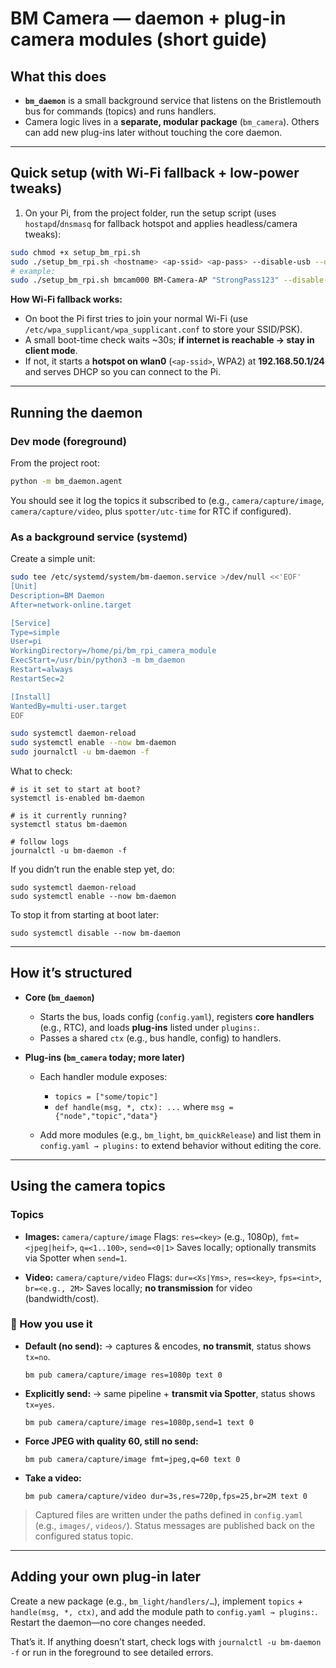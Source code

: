 # BM Camera — daemon + plug-in camera modules (short guide)

## What this does

* **`bm_daemon`** is a small background service that listens on the Bristlemouth bus for commands (topics) and runs handlers.
* Camera logic lives in a **separate, modular package** (`bm_camera`). Others can add new plug-ins later without touching the core daemon.

---

## Quick setup (with Wi-Fi fallback + low-power tweaks)

1. On your Pi, from the project folder, run the setup script (uses `hostapd`/`dnsmasq` for fallback hotspot and applies headless/camera tweaks):

```bash
sudo chmod +x setup_bm_rpi.sh
sudo ./setup_bm_rpi.sh <hostname> <ap-ssid> <ap-pass> --disable-usb --disable-hdmi --force-dhcpcd
# example:
sudo ./setup_bm_rpi.sh bmcam000 BM-Camera-AP "StrongPass123" --disable-usb --disable-hdmi --force-dhcpcd
```

**How Wi-Fi fallback works:**

* On boot the Pi first tries to join your normal Wi-Fi (use `/etc/wpa_supplicant/wpa_supplicant.conf` to store your SSID/PSK).
* A small boot-time check waits \~30s; **if internet is reachable → stay in client mode**.
* If not, it starts a **hotspot on wlan0** (`<ap-ssid>`, WPA2) at **192.168.50.1/24** and serves DHCP so you can connect to the Pi.

---

## Running the daemon

### Dev mode (foreground)

From the project root:

```bash
python -m bm_daemon.agent
```

You should see it log the topics it subscribed to (e.g., `camera/capture/image`, `camera/capture/video`, plus `spotter/utc-time` for RTC if configured).

### As a background service (systemd)

Create a simple unit:

```bash
sudo tee /etc/systemd/system/bm-daemon.service >/dev/null <<'EOF'
[Unit]
Description=BM Daemon
After=network-online.target

[Service]
Type=simple
User=pi
WorkingDirectory=/home/pi/bm_rpi_camera_module
ExecStart=/usr/bin/python3 -m bm_daemon
Restart=always
RestartSec=2

[Install]
WantedBy=multi-user.target
EOF

sudo systemctl daemon-reload
sudo systemctl enable --now bm-daemon
sudo journalctl -u bm-daemon -f
```
What to check:
```
# is it set to start at boot?
systemctl is-enabled bm-daemon

# is it currently running?
systemctl status bm-daemon

# follow logs
journalctl -u bm-daemon -f
```

If you didn’t run the enable step yet, do:
```
sudo systemctl daemon-reload
sudo systemctl enable --now bm-daemon
```

To stop it from starting at boot later:
```
sudo systemctl disable --now bm-daemon
```
---

## How it’s structured 

* **Core (`bm_daemon`)**

  * Starts the bus, loads config (`config.yaml`), registers **core handlers** (e.g., RTC), and loads **plug-ins** listed under `plugins:`.
  * Passes a shared `ctx` (e.g., bus handle, config) to handlers.

* **Plug-ins (`bm_camera` today; more later)**

  * Each handler module exposes:

	* `topics = ["some/topic"]`
	* `def handle(msg, *, ctx): ...` where `msg = {"node","topic","data"}`
  * Add more modules (e.g., `bm_light`, `bm_quickRelease`) and list them in `config.yaml → plugins:` to extend behavior without editing the core.

---

## Using the camera topics

### Topics

* **Images:** `camera/capture/image`
  Flags:
  `res=<key>` (e.g., 1080p), `fmt=<jpeg|heif>`, `q=<1..100>`, `send=<0|1>`
  Saves locally; optionally transmits via Spotter when `send=1`.

* **Video:** `camera/capture/video`
  Flags:
  `dur=<Xs|Yms>`, `res=<key>`, `fps=<int>`, `br=<e.g., 2M>`
  Saves locally; **no transmission** for video (bandwidth/cost).

### 💾 How you use it

* **Default (no send):** → captures & encodes, **no transmit**, status shows `tx=no`.

  ```
  bm pub camera/capture/image res=1080p text 0
  ```

* **Explicitly send:** → same pipeline + **transmit via Spotter**, status shows `tx=yes`.

  ```
  bm pub camera/capture/image res=1080p,send=1 text 0
  ```

* **Force JPEG with quality 60, still no send:**

  ```
  bm pub camera/capture/image fmt=jpeg,q=60 text 0
  ```

* **Take a video:**

  ```
  bm pub camera/capture/video dur=3s,res=720p,fps=25,br=2M text 0
  ```

> Captured files are written under the paths defined in `config.yaml` (e.g., `images/`, `videos/`). Status messages are published back on the configured status topic.

---

## Adding your own plug-in later

Create a new package (e.g., `bm_light/handlers/…`), implement `topics` + `handle(msg, *, ctx)`, and add the module path to `config.yaml → plugins:`. Restart the daemon—no core changes needed.

That’s it. If anything doesn’t start, check logs with `journalctl -u bm-daemon -f` or run in the foreground to see detailed errors.
